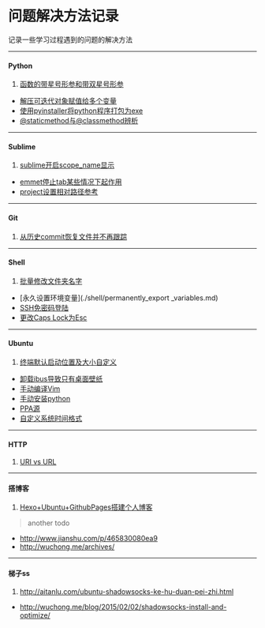 问题解决方法记录
================

记录一些学习过程遇到的问题的解决方法

---

#### Python
1.  [函数的带星号形参和带双星号形参](http://www.math.pku.edu.cn/teachers/qiuzy/computing/basics/pb_file210.htm)
-   [解压可迭代对象赋值给多个变量](http://python3-cookbook.readthedocs.org/zh_CN/latest/c01/p02_unpack_elements_from_iterables.html)
-   [使用pyinstaller将python程序打包为exe](./python/pyinstaller.md)
-   [@staticmethod与@classmethod辨析](./python/diff_staticmethod_&_classmethod.md)

---

#### Sublime

1.  [sublime开启scope_name显示](./sublime/show_scope_name.md)
-   [emmet停止tab某些情况下起作用](./sublime/disable_emmet_tab.md)
-   [project设置相对路径参考](./sublime/project_path.md)

---

#### Git

1.  [从历史commit恢复文件并不再跟踪](./git/git_update-index.md)

---

#### Shell

1.  [批量修改文件夹名字](./shell/rename_folder.md)
-   [永久设置环境变量](./shell/permanently_export _variables.md)
-   [SSH免密码登陆](./shell/ssh-keygen_login_no_password.md)
-   [更改Caps Lock为Esc](./shell/change_caps-lock_to_esc.md)

---

#### Ubuntu

1.  [终端默认启动位置及大小自定义](./ubuntu/gnome_terminal.md)
-   [卸载ibus导致只有桌面壁纸](./ubuntu/uninstall_ibus_bug.md)
-   [手动编译Vim](./ubuntu/build_vim.md)
-   [手动安装python](./ubuntu/build_python.md)
-   [PPA源](./ubuntu/add_ppa.md)
-   [自定义系统时间格式](./ubuntu/custom_date_format.md)

---

#### HTTP

1.  [URI vs URL](http://www.cnblogs.com/hust-ghtao/p/4724885.html#commentform)

---

#### 搭博客

1.  [Hexo+Ubuntu+GithubPages搭建个人博客](http://yanceywang.com/2015/07/30/Ubuntu+Hexo+GithubPages%E6%90%AD%E5%BB%BA%E9%9D%99%E6%80%81%E5%8D%9A%E5%AE%A2/)

> another todo
- <http://www.jianshu.com/p/465830080ea9>
- <http://wuchong.me/archives/>

---

#### 梯子ss

1.  <http://aitanlu.com/ubuntu-shadowsocks-ke-hu-duan-pei-zhi.html>
-   <http://wuchong.me/blog/2015/02/02/shadowsocks-install-and-optimize/>
